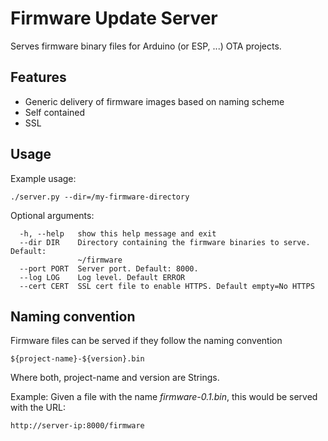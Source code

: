 # Firmware Update Server

Serves firmware binary files for Arduino (or ESP, ...) OTA projects.

## Features
- Generic delivery of firmware images based on naming scheme
- Self contained
- SSL

## Usage
Example usage:
```
./server.py --dir=/my-firmware-directory
```

Optional arguments:
```
  -h, --help   show this help message and exit
  --dir DIR    Directory containing the firmware binaries to serve. Default:
               ~/firmware
  --port PORT  Server port. Default: 8000.
  --log LOG    Log level. Default ERROR
  --cert CERT  SSL cert file to enable HTTPS. Default empty=No HTTPS
```

## Naming convention
Firmware files can be served if they follow the naming convention
```
${project-name}-${version}.bin
```
Where both, project-name and version are Strings. 

Example: Given a file with the name *firmware-0.1.bin*, this would be served with the URL:
```
http://server-ip:8000/firmware
````

